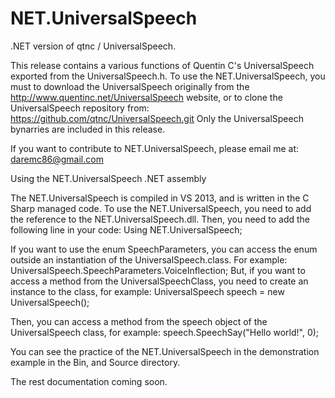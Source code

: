# NET.UniversalSpeech
.NET version of qtnc / UniversalSpeech.

This release contains a various functions of Quentin C's UniversalSpeech exported from the UniversalSpeech.h. To use the NET.UniversalSpeech, you must to download the UniversalSpeech originally from the http://www.quentinc.net/UniversalSpeech website, or to clone the UniversalSpeech repository from:
https://github.com/qtnc/UniversalSpeech.git
Only the UniversalSpeech bynarries are included in this release.

If you want to contribute to NET.UniversalSpeech, please email me at:
daremc86@gmail.com

Using the NET.UniversalSpeech .NET assembly


The NET.UniversalSpeech is compiled in VS 2013, and is written in the C Sharp managed code.
To use the NET.UniversalSpeech, you need to add the reference to the NET.UniversalSpeech.dll.
Then, you need to add the following line in your code:
Using NET.UniversalSpeech;

If you want to use the enum SpeechParameters, you can access the enum outside an instantiation of the UniversalSpeech.class. For example:
UniversalSpeech.SpeechParameters.VoiceInflection;
But, if you want to access a method from the UniversalSpeechClass, you need to create an instance to the class, for example:
UniversalSpeech speech = new UniversalSpeech();


Then, you can access a method from the speech object of the UniversalSpeech class, for example:
speech.SpeechSay("Hello world!", 0);

You can see the practice of the NET.UniversalSpeech in the demonstration example in the Bin, and Source directory.

The rest documentation coming soon.

